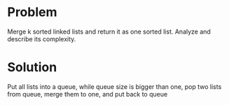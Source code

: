 Problem
===
Merge k sorted linked lists and return it as one sorted list. Analyze and describe its complexity.

Solution
====
Put all lists into a queue, while queue size is bigger than one, pop two lists from queue, merge them to one, and put back to queue